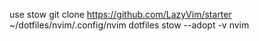 use stow
git clone https://github.com/LazyVim/starter ~/dotfiles/nvim/.config/nvim
dotfiles
stow --adopt -v nvim
